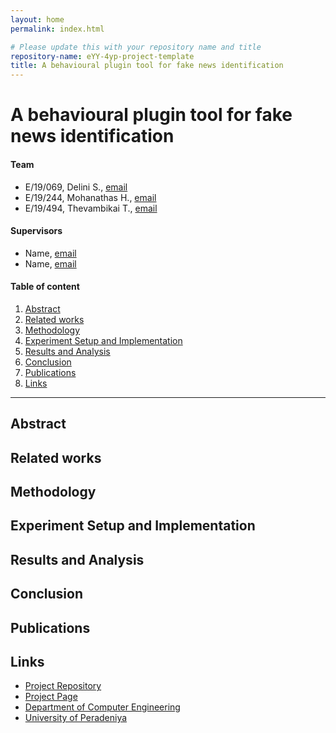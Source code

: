 ```yaml
---
layout: home
permalink: index.html

# Please update this with your repository name and title
repository-name: eYY-4yp-project-template
title: A behavioural plugin tool for fake news identification
---
```


[comment]: # "This is the standard layout for the project, but you can clean this and use your own template"

# A behavioural plugin tool for fake news identification

#### Team

- E/19/069, Delini S., [email](mailto:name@email.com)
- E/19/244, Mohanathas H., [email](mailto:name@email.com)
- E/19/494, Thevambikai T., [email](mailto:name@email.com)

#### Supervisors

- Name, [email](mailto:name@eng.pdn.ac.lk)
- Name, [email](mailto:name@eng.pdn.ac.lk)

#### Table of content

1. [Abstract](#abstract)
2. [Related works](#related-works)
3. [Methodology](#methodology)
4. [Experiment Setup and Implementation](#experiment-setup-and-implementation)
5. [Results and Analysis](#results-and-analysis)
6. [Conclusion](#conclusion)
7. [Publications](#publications)
8. [Links](#links)

---

<!-- 
DELETE THIS SAMPLE before publishing to GitHub Pages !!!
This is a sample image, to show how to add images to your page. To learn more options, please refer [this](https://projects.ce.pdn.ac.lk/docs/faq/how-to-add-an-image/)
![Sample Image](./images/sample.png) 
-->


## Abstract

## Related works

## Methodology

## Experiment Setup and Implementation

## Results and Analysis

## Conclusion

## Publications
[//]: # "Note: Uncomment each once you uploaded the files to the repository"

<!-- 1. [Semester 7 report](./) -->
<!-- 2. [Semester 7 slides](./) -->
<!-- 3. [Semester 8 report](./) -->
<!-- 4. [Semester 8 slides](./) -->
<!-- 5. Author 1, Author 2 and Author 3 "Research paper title" (2021). [PDF](./). -->


## Links

[//]: # ( NOTE: EDIT THIS LINKS WITH YOUR REPO DETAILS )

- [Project Repository](https://github.com/cepdnaclk/e19-A-Behavioural-Plugin-Tool-For-Fake-News-Identification)
- [Project Page](https://cepdnaclk.github.io/e19-A-Behavioural-Plugin-Tool-For-Fake-News-Identification)
- [Department of Computer Engineering](http://www.ce.pdn.ac.lk/)
- [University of Peradeniya](https://eng.pdn.ac.lk/)

[//]: # "Please refer this to learn more about Markdown syntax"
[//]: # "https://github.com/adam-p/markdown-here/wiki/Markdown-Cheatsheet"
